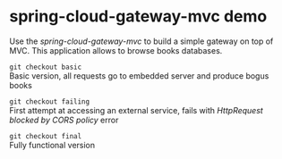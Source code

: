 # spring-cloud-gateway-mvc demo

Use the _spring-cloud-gateway-mvc_ to build a simple
gateway on top of MVC. This application allows to browse
books databases.

`git checkout basic`  
Basic version, all requests go to embedded server and produce bogus books

`git checkout failing`  
First attempt at accessing an external service, fails
with _HttpRequest blocked by CORS policy_ error

`git checkout final`  
Fully functional version
